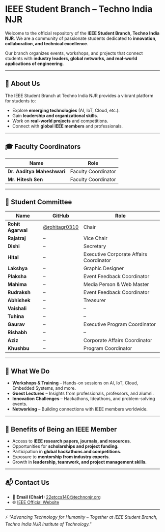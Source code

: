 # IEEE Student Branch – Techno India NJR

Welcome to the official repository of the **IEEE Student Branch, Techno India NJR**.
We are a community of passionate students dedicated to **innovation, collaboration, and technical excellence**.

Our branch organizes events, workshops, and projects that connect students with **industry leaders, global networks, and real-world applications of engineering**.

---

## 🌟 About Us

The IEEE Student Branch at Techno India NJR provides a vibrant platform for students to:

* Explore **emerging technologies** (AI, IoT, Cloud, etc.).
* Gain **leadership and organizational skills**.
* Work on **real-world projects** and competitions.
* Connect with **global IEEE members** and professionals.

---

## 🎓 Faculty Coordinators

| Name                       | Role                |
| -------------------------- | ------------------- |
| **Dr. Aaditya Maheshwari** | Faculty Coordinator |
| **Mr. Hitesh Sen**         | Faculty Coordinator |

---

## 👥 Student Committee

| Name              | GitHub                                                       | Role                                    |
| ----------------- | ------------------------------------------------------------ | --------------------------------------- |
| **Rohit Agarwal** | [@rohitagr0310](https://github.com/rohitagr0310)             | Chair                                   |
| **Rajatraj**      | –                                                            | Vice Chair                              |
| **Dishi**         | –                                                            | Secretary                               |
| **Hital**         | –                                                            | Executive Corporate Affairs Coordinator |
| **Lakshya**       | –                                                            | Graphic Designer                        |
| **Plaksha**       | –                                                            | Event Feedback Coordinator              |
| **Mahima**        | –                                                            | Media Person & Web Master               |
| **Rudraksh**      | –                                                            | Event Feedback Coordinator              |
| **Abhishek**      | –                                                            | Treasurer                               |
| **Vaishali**      | –                                                            | –                                       |
| **Tuhina**        | –                                                            | –                                       |
| **Gaurav**        | –                                                            | Executive Program Coordinator           |
| **Rishabh**       | –                                                            | –                                       |
| **Aziz**          | –                                                            | Corporate Affairs Coordinator           |
| **Khushbu**       | –                                                            | Program Coordinator                     |

---

## 🎯 What We Do

* **Workshops & Training** – Hands-on sessions on AI, IoT, Cloud, Embedded Systems, and more.
* **Guest Lectures** – Insights from professionals, professors, and alumni.
* **Innovation Challenges** – Hackathons, Ideathons, and problem-solving events.
* **Networking** – Building connections with IEEE members worldwide.

---

## 🚀 Benefits of Being an IEEE Member

* Access to **IEEE research papers, journals, and resources**.
* Opportunities for **scholarships and project funding**.
* Participation in **global hackathons and competitions**.
* Exposure to **mentorship from industry experts**.
* Growth in **leadership, teamwork, and project management skills**.

---

## 📬 Contact Us

* 📧 **Email (Chair):** [22etccs140@technonjr.org](mailto:22etccs140@technonjr.org)
* 🌐 [IEEE Official Website](https://www.ieee.org)

---

⚡ *"Advancing Technology for Humanity – Together at IEEE Student Branch, Techno India NJR Institute of Technology."*
